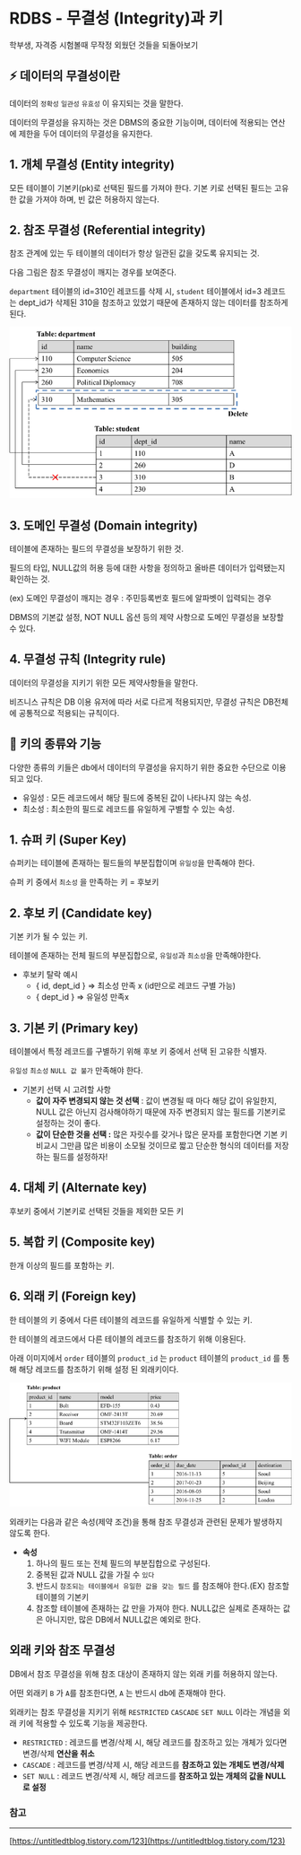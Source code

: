 # RDBS - 무결성 (Integrity)과 키

학부생, 자격증 시험볼때 무작정 외웠던 것들을 되돌아보기

## ⚡ 데이터의 무결성이란


데이터의 `정확성` `일관성` `유효성` 이 유지되는 것을 말한다.

데이터의 무결성을 유지하는 것은 DBMS의 중요한 기능이며, 데이터에 적용되는 연산에 제한을 두어 데이터의 무결성을 유지한다.

## 1. 개체 무결성 (Entity integrity)


모든 테이블이 기본키(pk)로 선택된 필드를 가져야 한다. 기본 키로 선택된 필드는 고유한 값을 가져야 하며, 빈 값은 허용하지 않는다.

## 2. 참조 무결성 (Referential integrity)


참조 관계에 있는 두 테이블의 데이터가 항상 일관된 값을 갖도록 유지되는 것.

다음 그림은 참조 무결성이 깨지는 경우를 보여준다.

`department` 테이블의 id=310인 레코드를 삭제 시, `student` 테이블에서 id=3 레코드는 dept_id가 삭제된 310을 참조하고 있었기 때문에 존재하지 않는 데이터를 참조하게 된다.

![../.vuepress/public/images/DB/rdbs-Integrity-key/Untitled.png](../.vuepress/public/images/DB/rdbs-Integrity-key/Untitled.png)

## 3. 도메인 무결성 (Domain integrity)


테이블에 존재하는 필드의 무결성을 보장하기 위한 것.

필드의 타입, NULL값의 허용 등에 대한 사항을 정의하고 올바른 데이터가 입력됐는지 확인하는 것.

(ex) 도메인 무결성이 깨지는 경우 : 주민등록번호 필드에 알파벳이 입력되는 경우

DBMS의 기본값 설정, NOT NULL 옵션 등의 제약 사항으로 도메인 무결성을 보장할 수 있다.

## 4. 무결성 규칙 (Integrity rule)


데이터의 무결성을 지키기 위한 모든 제약사항들을 말한다.

비즈니스 규칙은 DB 이용 유저에 따라 서로 다르게 적용되지만, 무결성 규칙은 DB전체에 공통적으로 적용되는 규칙이다.

## 🔑 키의 종류와 기능


다양한 종류의 키들은 db에서 데이터의 무결성을 유지하기 위한 중요한 수단으로 이용되고 있다.

- 유일성 : 모든 레코드에서 해당 필드에 중복된 값이 나타나지 않는 속성.
- 최소성 : 최소한의 필드로 레코드를 유일하게 구별할 수 있는 속성.

## 1. 슈퍼 키 (Super Key)


슈퍼키는 테이블에 존재하는 필드들의 부분집합이며 `유일성`을 만족해야 한다.

슈퍼 키 중에서 `최소성` 을 만족하는 키 = 후보키

## 2. 후보 키 (Candidate key)


기본 키가 될 수 있는 키.

테이블에 존재하는 전체 필드의 부분집합으로, `유일성`과 `최소성`을 만족해야한다.

- 후보키 탈락 예시
    - { id, dept_id } ⇒ 최소성 만족 x (id만으로 레코드 구별 가능)
    - { dept_id } ⇒ 유일성 만족x

## 3. 기본 키 (Primary key)


테이블에서 특정 레코드를 구별하기 위해 후보 키 중에서 선택 된 고유한 식별자.

`유일성` `최소성` `NULL 값 불가` 만족해야 한다.

- 기본키 선택 시 고려할 사항
    - **값이 자주 변경되지 않는 것 선택** : 값이 변경될 때 마다 해당 값이 유일한지, NULL 값은 아닌지 검사해야하기 때문에 자주 변경되지 않는 필드를 기본키로 설정하는 것이 좋다.
    - **값이 단순한 것을 선택 :** 많은 자릿수를 갖거나 많은 문자를 포함한다면 기본 키 비교시 그만큼 많은 비용이 소모될 것이므로 짧고 단순한 형식의 데이터를 저장하는 필드를 설정하자!

## 4. 대체 키 (Alternate key)


후보키 중에서 기본키로 선택된 것들을 제외한 모든 키

## 5. 복합 키 (Composite key)


한개 이상의 필드를 포함하는 키.

## 6. 외래 키 (Foreign key)


한 테이블의 키 중에서 다른 테이블의 레코드를 유일하게 식별할 수 있는 키.

한 테이블의 레코드에서 다른 테이블의 레코드를 참조하기 위해 이용된다.

아래 이미지에서 `order` 테이블의 `product_id` 는 `product` 테이블의 `product_id` 를 통해 해당 레코드를 참조하기 위해 설정 된 외래키이다.

![../.vuepress/public/images/DB/rdbs-Integrity-key/Untitled1.png](../.vuepress/public/images/DB/rdbs-Integrity-key/Untitled1.png)

외래키는 다음과 같은 속성(제약 조건)을 통해 참조 무결성과 관련된 문제가 발생하지 않도록 한다.

- **속성**
    1. 하나의 필드 또는 전체 필드의 부분집합으로 구성된다.
    2. 중복된 값과 NULL 값을 가질 수 `있다`
    3. 반드시 `참조되는 테이블에서 유일한 값을 갖는 필드` 를 참조해야 한다.(EX) 참조할 테이블의 기본키
    4. 참조할 테이블에 존재하는 값 만을 가져야 한다. NULL값은 실제로 존재하는 값은 아니지만, 많은 DB에서 NULL값은 예외로 한다.

## 외래 키와 참조 무결성


DB에서 참조 무결성을 위해 참조 대상이 존재하지 않는 외래 키를 허용하지 않는다.

어떤 외래키 `B` 가 `A`를 참조한다면, `A` 는 반드시 db에 존재해야 한다. 

외래키는 참조 무결성을 지키기 위해 `RESTRICTED` `CASCADE` `SET NULL` 이라는 개념을 외래 키에 적용할 수 있도록 기능을 제공한다.

+ `RESTRICTED`  : 레코드를 변경/삭제 시, 해당 레코드를 참조하고 있는 개체가 있다면 변경/삭제 **연산을 취소**
+ `CASCADE` : 레코드를 변경/삭제 시, 해당 레코드를 **참조하고 있는 개체도 변경/삭제**
+ `SET NULL` : 레코드 변경/삭제 시, 해당 레코드를 **참조하고 있는 개체의 값을 NULL로 설정**

### 참고
---

[https://untitledtblog.tistory.com/123](https://untitledtblog.tistory.com/123)